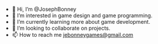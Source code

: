 - 👋 Hi, I’m @JosephBonney
- 👀 I’m interested in game design and game programming.
- 🌱 I’m currently learning more about game development.
- 💞️ I’m looking to collaborate on projects.
- 📫 How to reach me jebonneygames@gmail.com

<!---
JosephBonney/JosephBonney is a ✨ special ✨ repository because its `README.md` (this file) appears on your GitHub profile.
You can click the Preview link to take a look at your changes.
--->
